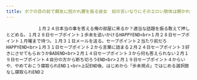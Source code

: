 ```yaml
---
title: ボクの目の前で親友に抱かれ腰を振る彼女　奴の言いなりにそのエロい肢体は開かれていく攻略
---
```


                １月２４日本当の事を答える俺の部屋に来るか？適当な話題を振る敢えて押しとどめる。１月２８日セーブポイント１歩未を追いかけるHAPPYEND<br>１月２８日セーブポイント１月曜まで待つ。１月３１日メールを送る。セーブポイント２当たり前だろHAPPYEND<br>１月３１日セーブポイント２から言葉に詰まる２月２４日セーブポイント３好きにさせてもらおうかBADEND<br>２月１４日セーブポイント３から何も答えられない２月１９日セーブポイント４自分の方から断ち切ろうEND<br>２月１９日セーブポイント４からいや、やめておこう寝取られEND１<br>上記END後、はじめから「歩未視点」ではじめる選択肢なし寝取られEND２
              
